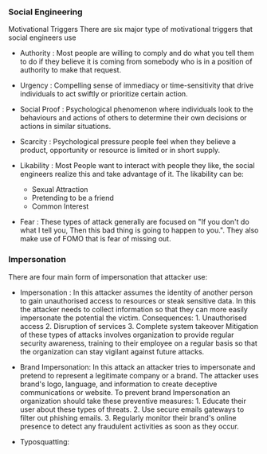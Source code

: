 ### Social Engineering

Motivational Triggers
There are six major type of motivational triggers that social engineers use 
- Authority :  Most people are willing to comply and do what you tell them to do if they believe it is coming from somebody who is in a position of authority to make that request.

- Urgency : Compelling sense of immediacy or time-sensitivity that drive individuals to act swiftly or prioritize certain action.

- Social Proof : Psychological phenomenon where individuals look to the behaviours and actions of others to determine their own decisions or actions in similar situations.

- Scarcity : Psychological pressure people feel when they believe a product, opportunity or resource is limited or in short supply.
- Likability : Most People want to interact with people they like, the social engineers realize this and take advantage of it. The likability can be:
	- Sexual Attraction 
	- Pretending to be a friend
	- Common Interest
- Fear : These types of attack generally are focused on "If you don't do what I tell you, Then this bad thing is going to happen to you.". They also make use of  FOMO that is  fear of missing out.
### Impersonation
There are four  main form of impersonation that attacker use:
- Impersonation :
	In this attacker assumes the identity of another person to gain unauthorised access to resources or steak sensitive data. In this the attacker needs to collect information so that they can more easily impersonate the potential the victim.
	Consequences:
		1. Unauthorised access 
		2. Disruption of services
		3. Complete system takeover 
	Mitigation of these types of attacks involves organization to provide regular security awareness, training to their employee on a regular basis so that the organization can stay vigilant against future attacks. 

- Brand Impersonation:
	In this attack an attacker tries to impersonate and pretend to represent a legitimate company or a brand. The attacker uses brand's logo, language, and information to create deceptive communications or website.
	To prevent brand Impersonation an organization should take these preventive measures:
		1. Educate their user about these types of threats.
		2. Use secure emails gateways to filter out phishing emails.
		3. Regularly monitor their brand's online presence to detect any fraudulent activities as soon as they occur. 
- Typosquatting:

